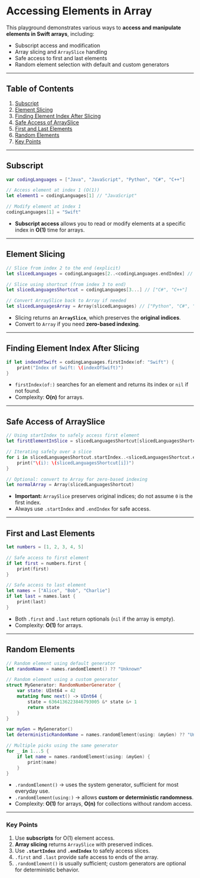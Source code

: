 # Accessing Elements in Array

This playground demonstrates various ways to **access and manipulate elements in Swift arrays**, including:

- Subscript access and modification  
- Array slicing and `ArraySlice` handling  
- Safe access to first and last elements  
- Random element selection with default and custom generators  

---

## Table of Contents

1. [Subscript](#subscript)  
2. [Element Slicing](#element-slicing)  
3. [Finding Element Index After Slicing](#finding-element-index-after-slicing)  
4. [Safe Access of ArraySlice](#safe-access-of-arrayslice)  
5. [First and Last Elements](#first-and-last-elements)  
6. [Random Elements](#random-elements)  
7. [Key Points](#key-points)

---

## Subscript

```swift
var codingLanguages = ["Java", "JavaScript", "Python", "C#", "C++"]

// Access element at index 1 (O(1))
let element1 = codingLanguages[1] // "JavaScript"

// Modify element at index 1
codingLanguages[1] = "Swift"
````

* **Subscript access** allows you to read or modify elements at a specific index in **O(1)** time for arrays.

---

## Element Slicing

```swift
// Slice from index 2 to the end (explicit)
let slicedLanguages = codingLanguages[2..<codingLanguages.endIndex] // ["Python", "C#", "C++"]

// Slice using shortcut (from index 3 to end)
let slicedLanguagesShortcut = codingLanguages[3...] // ["C#", "C++"]

// Convert ArraySlice back to Array if needed
let slicedLanguagesArray = Array(slicedLanguages) // ["Python", "C#", "C++"]
```

* Slicing returns an **`ArraySlice`**, which preserves the **original indices**.
* Convert to `Array` if you need **zero-based indexing**.

---

## Finding Element Index After Slicing

```swift
if let indexOfSwift = codingLanguages.firstIndex(of: "Swift") {
    print("Index of Swift: \(indexOfSwift)")
}
```

* `firstIndex(of:)` searches for an element and returns its index or `nil` if not found.
* Complexity: **O(n)** for arrays.

---

## Safe Access of ArraySlice

```swift
// Using startIndex to safely access first element
let firstElementInSlice = slicedLanguagesShortcut[slicedLanguagesShortcut.startIndex]

// Iterating safely over a slice
for i in slicedLanguagesShortcut.startIndex..<slicedLanguagesShortcut.endIndex {
    print("\(i): \(slicedLanguagesShortcut[i])")
}

// Optional: convert to Array for zero-based indexing
let normalArray = Array(slicedLanguagesShortcut)
```

* **Important:** `ArraySlice` preserves original indices; do not assume `0` is the first index.
* Always use `.startIndex` and `.endIndex` for safe access.

---

## First and Last Elements

```swift
let numbers = [1, 2, 3, 4, 5]

// Safe access to first element
if let first = numbers.first {
    print(first)
}

// Safe access to last element
let names = ["Alice", "Bob", "Charlie"]
if let last = names.last {
    print(last)
}
```

* Both `.first` and `.last` return optionals (`nil` if the array is empty).
* Complexity: **O(1)** for arrays.

---

## Random Elements

```swift
// Random element using default generator
let randomName = names.randomElement() ?? "Unknown"

// Random element using a custom generator
struct MyGenerator: RandomNumberGenerator {
    var state: UInt64 = 42
    mutating func next() -> UInt64 {
        state = 6364136223846793005 &* state &+ 1
        return state
    }
}

var myGen = MyGenerator()
let deterministicRandomName = names.randomElement(using: &myGen) ?? "Unknown"

// Multiple picks using the same generator
for _ in 1...5 {
    if let name = names.randomElement(using: &myGen) {
        print(name)
    }
}
```

* `.randomElement()` → uses the system generator, sufficient for most everyday use.
* `.randomElement(using:)` → allows **custom or deterministic randomness**.
* Complexity: **O(1)** for arrays, **O(n)** for collections without random access.

---

### Key Points

1. Use **subscripts** for O(1) element access.
2. **Array slicing** returns `ArraySlice` with preserved indices.
3. Use **`.startIndex`** and **`.endIndex`** to safely access slices.
4. `.first` and `.last` provide safe access to ends of the array.
5. `.randomElement()` is usually sufficient; custom generators are optional for deterministic behavior.

